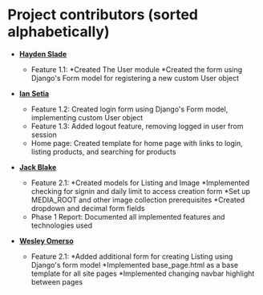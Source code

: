 Project contributors (sorted alphabetically)
============================================

* **[Hayden Slade](https://github.com/hayden-slade)**

  * Feature 1.1: 
    *Created The User module
    *Created the form using Django's Form model for registering a new custom User object


* **[Ian Setia](https://github.com/Ian2327)**

  * Feature 1.2: Created login form using Django's Form model, implementing custom User object
  * Feature 1.3: Added logout feature, removing logged in user from session
  * Home page: Created template for home page with links to login, listing products, and searching for products

* **[Jack Blake](https://github.com/halftimejack)**

  * Feature 2.1: 
    *Created models for Listing and Image
    *Implemented checking for signin and daily limit to access creation form
    *Set up MEDIA_ROOT and other image collection prerequisites
    *Created dropdown and decimal form fields
  * Phase 1 Report: Documented all implemented features and technologies used 
  
* **[Wesley Omerso](https://github.com/womerso)**

  * Feature 2.1: 
    *Added additional form for creating Listing using Django's form model
    *Implemented base_page.html as a base template for all site pages
    *Implemented changing navbar highlight between pages
    